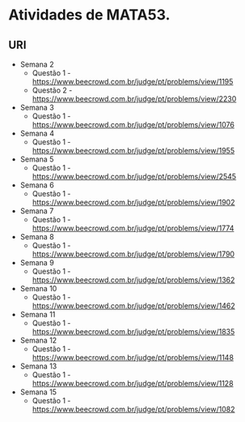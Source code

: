 # Atividades de MATA53.
## URI
* Semana 2
  * Questão 1 - https://www.beecrowd.com.br/judge/pt/problems/view/1195
  * Questão 2 - https://www.beecrowd.com.br/judge/pt/problems/view/2230
* Semana 3
  * Questão 1 - https://www.beecrowd.com.br/judge/pt/problems/view/1076
* Semana 4
  * Questão 1 - https://www.beecrowd.com.br/judge/pt/problems/view/1955
* Semana 5
  * Questão 1 - https://www.beecrowd.com.br/judge/pt/problems/view/2545
* Semana 6
  * Questão 1 - https://www.beecrowd.com.br/judge/pt/problems/view/1902
* Semana 7
  * Questão 1 - https://www.beecrowd.com.br/judge/pt/problems/view/1774
* Semana 8
  * Questão 1 - https://www.beecrowd.com.br/judge/pt/problems/view/1790
* Semana 9
  * Questão 1 - https://www.beecrowd.com.br/judge/pt/problems/view/1362
* Semana 10
  * Questão 1 - https://www.beecrowd.com.br/judge/pt/problems/view/1462
* Semana 11
  * Questão 1 - https://www.beecrowd.com.br/judge/pt/problems/view/1835
* Semana 12
  * Questão 1 - https://www.beecrowd.com.br/judge/pt/problems/view/1148
* Semana 13
  * Questão 1 - https://www.beecrowd.com.br/judge/pt/problems/view/1128
* Semana 15
  * Questão 1 - https://www.beecrowd.com.br/judge/pt/problems/view/1082
